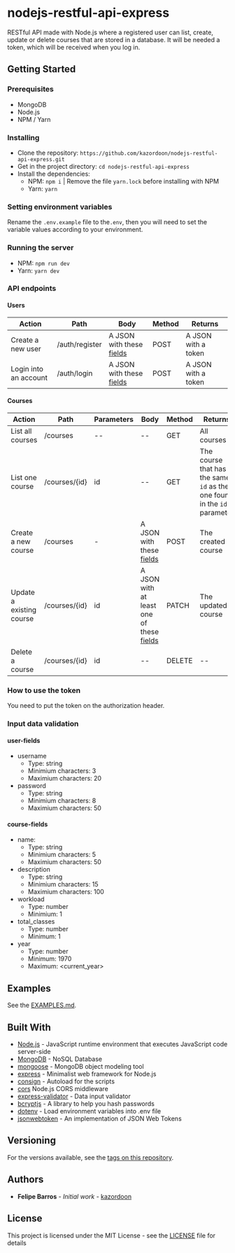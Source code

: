 

# nodejs-restful-api-express

RESTful API made with Node.js where a registered user can list, create, update or delete courses that are stored in a database. It will be needed a token, which will be received when you log in.

## Getting Started

### Prerequisites

- MongoDB
- Node.js
- NPM / Yarn

### Installing

- Clone the repository: `https://github.com/kazordoon/nodejs-restful-api-express.git`
- Get in the project directory: `cd nodejs-restful-api-express`
- Install the dependencies:
	- NPM: `npm i` | Remove the file `yarn.lock` before installing with NPM
	- Yarn: `yarn`

### Setting environment variables

Rename the `.env.example` file to the`.env`, then you will need to set the variable values ​​according to your environment.

### Running the server

* NPM: `npm run dev`
* Yarn: `yarn dev`

### API endpoints

#### Users
Action | Path | Body | Method | Returns
------ | --- | ----- | ------ | -------
Create a new user | /auth/register | A JSON with these [fields](#user-fields) | POST | A JSON with a token
Login into an account | /auth/login | A JSON with these [fields](#user-fields) | POST | A JSON with a token

#### Courses
Action | Path | Parameters | Body | Method | Returns
------ | --- | ---------- | ------ | ------- | -------
List all courses | /courses | -- | -- | GET | All courses
List one course | /courses/{id} | id | -- | GET | The course that has the same `id` as the one found in the `id` parameter
Create a new course | /courses | - | A JSON with these [fields](#course-fields) | POST | The created course
Update a existing course | /courses/{id} | id | A JSON with at least one of these [fields](#course-fields) | PATCH | The updated course
Delete a course | /courses/{id} | id | -- | DELETE | --

### How to use the token

You need to put the token on the authorization header.

### Input data validation

#### user-fields

- username
	- Type: string
	- Minimium characters: 3
	- Maximium characters: 20
- password
	- Type: string
	- Minimium characters: 8
	- Maximium characters: 50

#### course-fields

- name:
	- Type: string
	- Minimium characters: 5
	- Maximium characters: 50
- description
	- Type: string
	- Minimium characters: 15
	- Maximium characters: 100
- workload
	- Type: number
	- Minimium: 1
- total_classes
	- Type: number
	- Minimum: 1
- year
	-  Type: number
	- Minimum: 1970
	- Maximum: <current_year>

## Examples

See the [EXAMPLES.md](EXAMPLES.md).

## Built With

* [Node.js](https://nodejs.org) - JavaScript runtime environment that executes JavaScript code server-side
* [MongoDB](https://www.mongodb.com/) - NoSQL Database
* [mongoose](https://mongoosejs.com) - MongoDB object modeling tool
* [express](https://expressjs.com) - Minimalist web framework for Node.js
* [consign](https://github.com/jarradseers/consign) - Autoload for the scripts
* [cors](https://github.com/expressjs/cors) Node.js CORS middleware
* [express-validator](https://express-validator.github.io/docs/) - Data input validator
* [bcryptjs](https://github.com/dcodeIO/bcrypt.js) - A library to help you hash passwords
* [dotenv](https://github.com/motdotla/dotenv) - Load environment variables into .env file
* [jsonwebtoken](https://github.com/auth0/node-jsonwebtoken) - An implementation of JSON Web Tokens

## Versioning

For the versions available, see the [tags on this repository](https://github.com/kazordoon/nodejs-restful-api-express/tags). 

## Authors

* **Felipe Barros** - *Initial work* - [kazordoon](https://github.com/kazordoon)

## License

This project is licensed under the MIT License - see the [LICENSE](LICENSE) file for details
